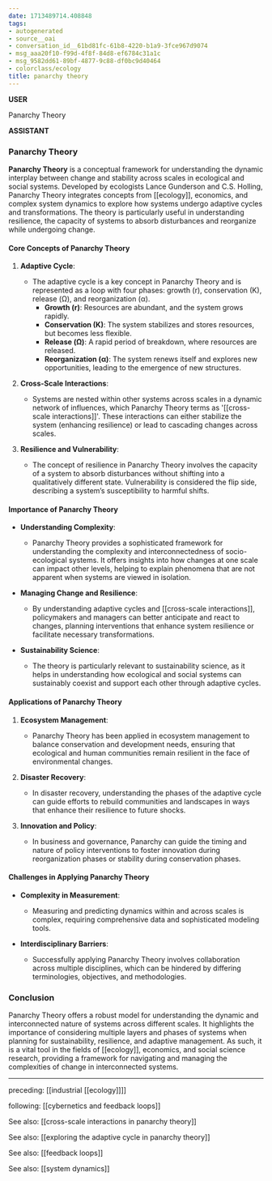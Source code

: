 ```yaml
---
date: 1713489714.408848
tags:
- autogenerated
- source__oai
- conversation_id__61bd81fc-61b8-4220-b1a9-3fce967d9074
- msg_aaa20f10-f99d-4f8f-84d8-ef6784c31a1c
- msg_9582dd61-89bf-4877-9c88-df0bc9d40464
- colorclass/ecology
title: panarchy theory
---
```


**USER**

Panarchy Theory


**ASSISTANT**

### Panarchy Theory

**Panarchy Theory** is a conceptual framework for understanding the dynamic interplay between change and stability across scales in ecological and social systems. Developed by ecologists Lance Gunderson and C.S. Holling, Panarchy Theory integrates concepts from [[ecology]], economics, and complex system dynamics to explore how systems undergo adaptive cycles and transformations. The theory is particularly useful in understanding resilience, the capacity of systems to absorb disturbances and reorganize while undergoing change.

#### Core Concepts of Panarchy Theory

1. **Adaptive Cycle**:
   - The adaptive cycle is a key concept in Panarchy Theory and is represented as a loop with four phases: growth (r), conservation (K), release (Ω), and reorganization (α). 
     - **Growth (r)**: Resources are abundant, and the system grows rapidly.
     - **Conservation (K)**: The system stabilizes and stores resources, but becomes less flexible.
     - **Release (Ω)**: A rapid period of breakdown, where resources are released.
     - **Reorganization (α)**: The system renews itself and explores new opportunities, leading to the emergence of new structures.
     
2. **Cross-Scale Interactions**:
   - Systems are nested within other systems across scales in a dynamic network of influences, which Panarchy Theory terms as '[[cross-scale interactions]]'. These interactions can either stabilize the system (enhancing resilience) or lead to cascading changes across scales.

3. **Resilience and Vulnerability**:
   - The concept of resilience in Panarchy Theory involves the capacity of a system to absorb disturbances without shifting into a qualitatively different state. Vulnerability is considered the flip side, describing a system’s susceptibility to harmful shifts.

#### Importance of Panarchy Theory

- **Understanding Complexity**:
   - Panarchy Theory provides a sophisticated framework for understanding the complexity and interconnectedness of socio-ecological systems. It offers insights into how changes at one scale can impact other levels, helping to explain phenomena that are not apparent when systems are viewed in isolation.

- **Managing Change and Resilience**:
   - By understanding adaptive cycles and [[cross-scale interactions]], policymakers and managers can better anticipate and react to changes, planning interventions that enhance system resilience or facilitate necessary transformations.

- **Sustainability Science**:
   - The theory is particularly relevant to sustainability science, as it helps in understanding how ecological and social systems can sustainably coexist and support each other through adaptive cycles.

#### Applications of Panarchy Theory

1. **Ecosystem Management**:
   - Panarchy Theory has been applied in ecosystem management to balance conservation and development needs, ensuring that ecological and human communities remain resilient in the face of environmental changes.

2. **Disaster Recovery**:
   - In disaster recovery, understanding the phases of the adaptive cycle can guide efforts to rebuild communities and landscapes in ways that enhance their resilience to future shocks.

3. **Innovation and Policy**:
   - In business and governance, Panarchy can guide the timing and nature of policy interventions to foster innovation during reorganization phases or stability during conservation phases.

#### Challenges in Applying Panarchy Theory

- **Complexity in Measurement**:
   - Measuring and predicting dynamics within and across scales is complex, requiring comprehensive data and sophisticated modeling tools.

- **Interdisciplinary Barriers**:
   - Successfully applying Panarchy Theory involves collaboration across multiple disciplines, which can be hindered by differing terminologies, objectives, and methodologies.

### Conclusion

Panarchy Theory offers a robust model for understanding the dynamic and interconnected nature of systems across different scales. It highlights the importance of considering multiple layers and phases of systems when planning for sustainability, resilience, and adaptive management. As such, it is a vital tool in the fields of [[ecology]], economics, and social science research, providing a framework for navigating and managing the complexities of change in interconnected systems.


---

preceding: [[industrial [[ecology]]]]  


following: [[cybernetics and feedback loops]]

See also: [[cross-scale interactions in panarchy theory]]


See also: [[exploring the adaptive cycle in panarchy theory]]


See also: [[feedback loops]]


See also: [[system dynamics]]